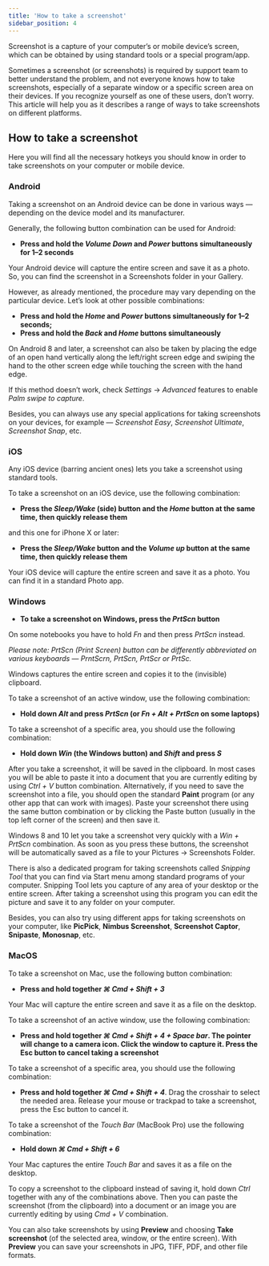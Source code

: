 ```yaml
---
title: 'How to take a screenshot'
sidebar_position: 4
---
```


Screenshot is a capture of your computer’s or mobile device’s screen, which can be obtained by using standard tools or a special program/app.

Sometimes a screenshot (or screenshots) is required by support team to better understand the problem, and not everyone knows how to take screenshots, especially of a separate window or a specific screen area on their devices. If you recognize yourself as one of these users, don’t worry. This article will help you as it describes a range of ways to take screenshots on different platforms.

## How to take a screenshot

Here you will find all the necessary hotkeys you should know in order to take screenshots on your computer or mobile device.

### Android

Taking a screenshot on an Android device can be done in various ways — depending on the device model and its manufacturer.

Generally, the following button combination can be used for Android:

+ **Press and hold the *Volume Down* and *Power* buttons simultaneously for 1–2 seconds**

Your Android device will capture the entire screen and save it as a photo. So, you can find the screenshot in a Screenshots folder in your Gallery.

However, as already mentioned, the procedure may vary depending on the particular device. Let’s look at other possible combinations:

+ **Press and hold the *Home* and *Power* buttons simultaneously for 1–2 seconds;**
+ **Press and hold the *Back* and *Home* buttons simultaneously**

On Android 8 and later, a screenshot can also be taken by placing the edge of an open hand vertically along the left/right screen edge and swiping the hand to the other screen edge while touching the screen with the hand edge.

If this method doesn’t work, check *Settings* → *Advanced* features to enable *Palm swipe to capture*.

Besides, you can always use any special applications for taking screenshots on your devices, for example — *Screenshot Easy*, *Screenshot Ultimate*, *Screenshot Snap*, etc.

### iOS

Any iOS device (barring ancient ones) lets you take a screenshot using standard tools.

To take a screenshot on an iOS device, use the following combination:

+ **Press the *Sleep/Wake* (side) button and the *Home* button at the same time, then quickly release them**

and this one for iPhone X or later:

+ **Press the *Sleep/Wake* button and the *Volume up* button at the same time, then quickly release them**

Your iOS device will capture the entire screen and save it as a photo. You can find it in a standard Photo app.

### Windows

+ **To take a screenshot on Windows, press the *PrtScn* button**

On some notebooks you have to hold *Fn* and then press *PrtScn* instead.

*Please note: PrtScn (Print Screen) button can be differently abbreviated on various keyboards — PrntScrn, PrtScn, PrtScr or PrtSc.*

Windows captures the entire screen and copies it to the (invisible) clipboard.

To take a screenshot of an active window, use the following combination:

+ **Hold down *Alt* and press *PrtScn* (or *Fn + Alt + PrtScn* on some laptops)**

To take a screenshot of a specific area, you should use the following combination:

+ **Hold down *Win* (the Windows button) and *Shift* and press *S***

After you take a screenshot, it will be saved in the clipboard. In most cases you will be able to paste it into a document that you are currently editing by using *Ctrl + V* button combination. Alternatively, if you need to save the screenshot into a file, you should open the standard **Paint** program (or any other app that can work with images). Paste your screenshot there using the same button combination or by clicking the Paste button (usually in the top left corner of the screen) and then save it.

Windows 8 and 10 let you take a screenshot very quickly with a *Win + PrtScn* combination. As soon as you press these buttons, the screenshot will be automatically saved as a file to your Pictures → Screenshots Folder.

There is also a dedicated program for taking screenshots called *Snipping Tool* that you can find via Start menu among standard programs of your computer. Snipping Tool lets you capture of any area of your desktop or the entire screen. After taking a screenshot using this program you can edit the picture and save it to any folder on your computer.

Besides, you can also try using different apps for taking screenshots on your computer, like **PicPick**, **Nimbus Screenshot**, **Screenshot Captor**, **Snipaste**, **Monosnap**, etc.

### MacOS

To take a screenshot on Mac, use the following button combination:

+ **Press and hold together *⌘ Cmd + Shift + 3***

Your Mac will capture the entire screen and save it as a file on the desktop.

To take a screenshot of an active window, use the following combination:

+ **Press and hold together *⌘ Cmd + Shift + 4 + Space bar*.  The pointer will change to a camera icon. Click the window to capture it. Press the Esc button to cancel taking a screenshot**

To take a screenshot of a specific area, you should use the following combination:

+ **Press and hold together *⌘ Cmd + Shift + 4***. Drag the crosshair to select the needed area. Release your mouse or trackpad to take a screenshot, press the Esc button to cancel it.

To take a screenshot of the *Touch Bar* (MacBook Pro) use the following combination:

+ **Hold down *⌘ Cmd + Shift + 6***

Your Mac captures the entire *Touch Bar* and saves it as a file on the desktop.

To copy a screenshot to the clipboard instead of saving it, hold down *Ctrl* together with any of the combinations above. Then you can paste the screenshot (from the clipboard) into a document or an image you are currently editing by using *Cmd + V* combination.

You can also take screenshots by using **Preview** and choosing **Take screenshot** (of the selected area, window, or the entire screen). With **Preview** you can save your screenshots in JPG, TIFF, PDF, and other file formats.
